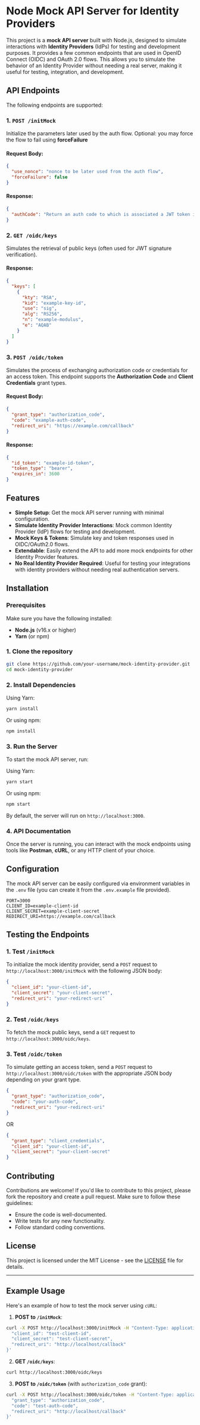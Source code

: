 # Node Mock API Server for Identity Providers

This project is a **mock API server** built with Node.js, designed to simulate interactions with **Identity Providers** (IdPs) for testing and development purposes. It provides a few common endpoints that are used in OpenID Connect (OIDC) and OAuth 2.0 flows. This allows you to simulate the behavior of an Identity Provider without needing a real server, making it useful for testing, integration, and development.

## API Endpoints

The following endpoints are supported:

### 1. `POST /initMock`
Initialize the parameters later used by the auth flow.
Optional: you may force the flow to fail using **forceFailure**

#### Request Body:
```json
{
  "use_nonce": "nonce to be later used from the auth flow",
  "forceFailure": false
}
```

#### Response:
```json
{
  "authCode": "Return an auth code to which is associated a JWT token inited with the nonce claim."
}
```

### 2. `GET /oidc/keys`
Simulates the retrieval of public keys (often used for JWT signature verification).

#### Response:
```json
{
  "keys": [
    {
      "kty": "RSA",
      "kid": "example-key-id",
      "use": "sig",
      "alg": "RS256",
      "n": "example-modulus",
      "e": "AQAB"
    }
  ]
}
```

### 3. `POST /oidc/token`
Simulates the process of exchanging authorization code or credentials for an access token. This endpoint supports the **Authorization Code** and **Client Credentials** grant types.

#### Request Body:
```json
{
  "grant_type": "authorization_code",
  "code": "example-auth-code",
  "redirect_uri": "https://example.com/callback"
}
```

#### Response:
```json
{
  "id_token": "example-id-token",
  "token_type": "bearer",
  "expires_in": 3600
}
```

## Features

- **Simple Setup**: Get the mock API server running with minimal configuration.
- **Simulate Identity Provider Interactions**: Mock common Identity Provider (IdP) flows for testing and development.
- **Mock Keys & Tokens**: Simulate key and token responses used in OIDC/OAuth2.0 flows.
- **Extendable**: Easily extend the API to add more mock endpoints for other Identity Provider features.
- **No Real Identity Provider Required**: Useful for testing your integrations with identity providers without needing real authentication servers.

## Installation

### Prerequisites

Make sure you have the following installed:
- **Node.js** (v16.x or higher)
- **Yarn** (or npm)

### 1. Clone the repository

```bash
git clone https://github.com/your-username/mock-identity-provider.git
cd mock-identity-provider
```

### 2. Install Dependencies

Using Yarn:
```bash
yarn install
```

Or using npm:
```bash
npm install
```

### 3. Run the Server

To start the mock API server, run:

Using Yarn:
```bash
yarn start
```

Or using npm:
```bash
npm start
```

By default, the server will run on `http://localhost:3000`.

### 4. API Documentation

Once the server is running, you can interact with the mock endpoints using tools like **Postman**, **cURL**, or any HTTP client of your choice.

## Configuration

The mock API server can be easily configured via environment variables in the `.env` file (you can create it from the `.env.example` file provided).

```env
PORT=3000
CLIENT_ID=example-client-id
CLIENT_SECRET=example-client-secret
REDIRECT_URI=https://example.com/callback
```

## Testing the Endpoints

### 1. Test `/initMock`
To initialize the mock identity provider, send a `POST` request to `http://localhost:3000/initMock` with the following JSON body:

```json
{
  "client_id": "your-client-id",
  "client_secret": "your-client-secret",
  "redirect_uri": "your-redirect-uri"
}
```

### 2. Test `/oidc/keys`
To fetch the mock public keys, send a `GET` request to `http://localhost:3000/oidc/keys`.

### 3. Test `/oidc/token`
To simulate getting an access token, send a `POST` request to `http://localhost:3000/oidc/token` with the appropriate JSON body depending on your grant type.

```json
{
  "grant_type": "authorization_code",
  "code": "your-auth-code",
  "redirect_uri": "your-redirect-uri"
}
```

OR

```json
{
  "grant_type": "client_credentials",
  "client_id": "your-client-id",
  "client_secret": "your-client-secret"
}
```

## Contributing

Contributions are welcome! If you'd like to contribute to this project, please fork the repository and create a pull request. Make sure to follow these guidelines:

- Ensure the code is well-documented.
- Write tests for any new functionality.
- Follow standard coding conventions.

## License

This project is licensed under the MIT License - see the [LICENSE](LICENSE) file for details.

---

## Example Usage

Here's an example of how to test the mock server using `cURL`:

1. **POST to `/initMock`**:

```bash
curl -X POST http://localhost:3000/initMock -H "Content-Type: application/json" -d '{
  "client_id": "test-client-id",
  "client_secret": "test-client-secret",
  "redirect_uri": "http://localhost/callback"
}'
```

2. **GET `/oidc/keys`**:

```bash
curl http://localhost:3000/oidc/keys
```

3. **POST to `/oidc/token`** (with `authorization_code` grant):

```bash
curl -X POST http://localhost:3000/oidc/token -H "Content-Type: application/json" -d '{
  "grant_type": "authorization_code",
  "code": "test-auth-code",
  "redirect_uri": "http://localhost/callback"
}'
```
